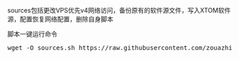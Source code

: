 sources包括更改VPS优先v4网络访问，备份原有的软件源文件，写入XTOM软件源，配置恢复网络配置，删除自身脚本


脚本一键运行命令 

<pre class="language-markup">wget -O sources.sh https://raw.githubusercontent.com/zouazhi/zouazhi/refs/heads/main/sources/sources.sh && bash sources.sh<code></code></pre>

